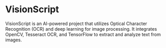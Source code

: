 # VisionScript
VisionScript is an AI-powered project that utilizes Optical Character Recognition (OCR) and deep learning for image processing. It integrates OpenCV, Tesseract OCR, and TensorFlow to extract and analyze text from images.
